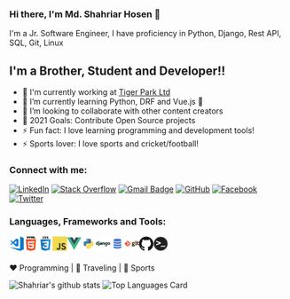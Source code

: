 ### Hi there, I'm Md. Shahriar Hosen 👋

I'm a Jr. Software Engineer, I have proficiency in Python, Django, Rest API, SQL, Git, Linux

## I'm a Brother, Student and Developer!!

- 🔭 I'm currently working at [Tiger Park Ltd][jobwebsite]
- 🌱 I’m currently learning Python, DRF and Vue.js 🤣
- 👯 I’m looking to collaborate with other content creators
- 🥅 2021 Goals: Contribute Open Source projects
- ⚡ Fun fact: I love learning programming and development tools!
- ⚡ Sports lover: I love sports and cricket/football!

### Connect with me:

<a href="https://www.linkedin.com/in/cseshahriar/" target="_blank"><img src="https://img.shields.io/badge/LinkedIn-%230077B5.svg?&style=flat-square&logo=linkedin&logoColor=white" alt="LinkedIn"></a>
[![Stack Overflow](https://img.shields.io/badge/-Stack%20Overflow-222222?style=flat-square&logo=stack-overflow&logoColor=white&link=https://stackoverflow.com/users/9227520/shahriar-hosen)](https://stackoverflow.com/users/9227520/shahriar-hosen)
[![Gmail Badge](https://img.shields.io/badge/-Gmail-c14438?style=flat-square&logo=Gmail&logoColor=white&link=mailto:cse.shahriar.hosen@gmail.com)](mailto:cse.shahriar.hosen@gmail.com)
[![GitHub](https://img.shields.io/badge/-GitHub-181717?style=flat-square&logo=github&link=https://github.com/cseshahriar/)](https://github.com/cseshahriar/)
<a href="https://www.facebook.com/cse.shahriar.hosen" target="_blank"><img src="https://img.shields.io/badge/Facebook-%231877F2.svg?&style=flat-square&logo=facebook&logoColor=white" alt="Facebook"></a>
[![Twitter](https://img.shields.io/badge/-Twitter-222222?style=flat-square&logo=twitter&logoColor=white&link=https://twitter.com/cseshahriar/)](https://twitter.com/cseshahriar)
<br/>

### Languages, Frameworks and Tools:

<img align="left" alt="Visual Studio Code" width="26px" src="https://raw.githubusercontent.com/github/explore/80688e429a7d4ef2fca1e82350fe8e3517d3494d/topics/visual-studio-code/visual-studio-code.png" />
<img align="left" alt="HTML5" width="26px" src="https://raw.githubusercontent.com/github/explore/80688e429a7d4ef2fca1e82350fe8e3517d3494d/topics/html/html.png" />
<img align="left" alt="CSS3" width="26px" src="https://raw.githubusercontent.com/github/explore/80688e429a7d4ef2fca1e82350fe8e3517d3494d/topics/css/css.png" />
<img align="left" alt="JavaScript" width="26px" src="https://raw.githubusercontent.com/github/explore/80688e429a7d4ef2fca1e82350fe8e3517d3494d/topics/javascript/javascript.png" />
<img align="left" alt="Vuejs" width="26px" src="https://raw.githubusercontent.com/github/explore/80688e429a7d4ef2fca1e82350fe8e3517d3494d/topics/vue/vue.png" />
<img align="left" alt="Python" width="26px" src="https://raw.githubusercontent.com/github/explore/80688e429a7d4ef2fca1e82350fe8e3517d3494d/topics/python/python.png" />
<img align="left" alt="Django" width="26px" src="https://raw.githubusercontent.com/github/explore/80688e429a7d4ef2fca1e82350fe8e3517d3494d/topics/django/django.png" />
<img align="left" alt="SQL" width="26px" src="https://raw.githubusercontent.com/github/explore/80688e429a7d4ef2fca1e82350fe8e3517d3494d/topics/sql/sql.png" />
<img align="left" alt="Git" width="26px" src="https://raw.githubusercontent.com/github/explore/80688e429a7d4ef2fca1e82350fe8e3517d3494d/topics/git/git.png" />
<img align="left" alt="GitHub" width="26px" src="https://raw.githubusercontent.com/github/explore/78df643247d429f6cc873026c0622819ad797942/topics/github/github.png" />
<img align="left" alt="Terminal" width="26px" src="https://raw.githubusercontent.com/github/explore/80688e429a7d4ef2fca1e82350fe8e3517d3494d/topics/terminal/terminal.png" />
<br />
<br/>

:heart: Programming | :blue_heart: Traveling | :black_heart: Sports
<br />

![Shahriar's github stats](https://github-readme-stats.vercel.app/api?username=cseshahriar&show_icons=true&hide_border=true&count_private=true)
![Top Languages Card](https://github-readme-stats.vercel.app/api/top-langs/?username=sajib1066&layout=compact)
<br/>

[cseshahriar]: https://github.com/cseshahriar
[website]: https://github.com/cseshahriar
[jobwebsite]: https://tiger-park.com/
[website]: https://github.com/cseshahriar
[twitter]: https://github.com/cseshahriar
[youtube]: https://github.com/cseshahriar
[instagram]: https://github.com/cseshahriar
[linkedin]: https://github.com/cseshahriar
